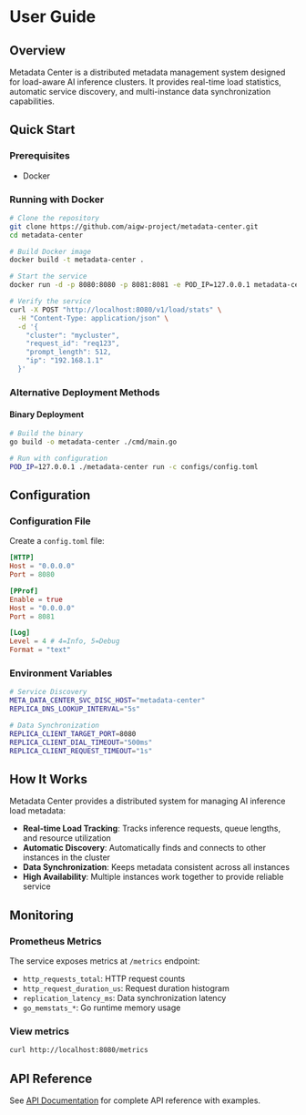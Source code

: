 # User Guide

## Overview

Metadata Center is a distributed metadata management system designed for load-aware AI inference clusters. It provides real-time load statistics, automatic service discovery, and multi-instance data synchronization capabilities.

## Quick Start

### Prerequisites

- Docker

### Running with Docker

```bash
# Clone the repository
git clone https://github.com/aigw-project/metadata-center.git
cd metadata-center

# Build Docker image
docker build -t metadata-center .

# Start the service
docker run -d -p 8080:8080 -p 8081:8081 -e POD_IP=127.0.0.1 metadata-center

# Verify the service
curl -X POST "http://localhost:8080/v1/load/stats" \
  -H "Content-Type: application/json" \
  -d '{
    "cluster": "mycluster",
    "request_id": "req123",
    "prompt_length": 512,
    "ip": "192.168.1.1"
  }'
```

### Alternative Deployment Methods

#### Binary Deployment

```bash
# Build the binary
go build -o metadata-center ./cmd/main.go

# Run with configuration
POD_IP=127.0.0.1 ./metadata-center run -c configs/config.toml
```

## Configuration

### Configuration File

Create a `config.toml` file:

```toml
[HTTP]
Host = "0.0.0.0"
Port = 8080

[PProf]
Enable = true
Host = "0.0.0.0"
Port = 8081

[Log]
Level = 4 # 4=Info, 5=Debug
Format = "text"
```

### Environment Variables

```bash
# Service Discovery
META_DATA_CENTER_SVC_DISC_HOST="metadata-center"
REPLICA_DNS_LOOKUP_INTERVAL="5s"

# Data Synchronization
REPLICA_CLIENT_TARGET_PORT=8080
REPLICA_CLIENT_DIAL_TIMEOUT="500ms"
REPLICA_CLIENT_REQUEST_TIMEOUT="1s"
```

## How It Works

Metadata Center provides a distributed system for managing AI inference load metadata:

- **Real-time Load Tracking**: Tracks inference requests, queue lengths, and resource utilization
- **Automatic Discovery**: Automatically finds and connects to other instances in the cluster
- **Data Synchronization**: Keeps metadata consistent across all instances
- **High Availability**: Multiple instances work together to provide reliable service

## Monitoring

### Prometheus Metrics

The service exposes metrics at `/metrics` endpoint:

- `http_requests_total`: HTTP request counts
- `http_request_duration_us`: Request duration histogram
- `replication_latency_ms`: Data synchronization latency
- `go_memstats_*`: Go runtime memory usage

### View metrics

```bash
curl http://localhost:8080/metrics
```

## API Reference

See [API Documentation](api.md) for complete API reference with examples.